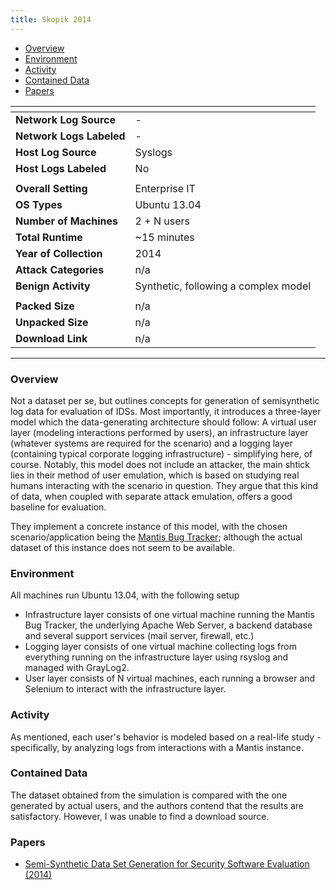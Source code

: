 ```yaml
---
title: Skopik 2014
---
```


- [Overview](#overview)
- [Environment](#environment)
- [Activity](#activity)
- [Contained Data](#contained-data)
- [Papers](#papers)

| <!-- -->                 | <!-- -->                             |
|--------------------------|--------------------------------------|
| **Network Log Source**   | -                                    |
| **Network Logs Labeled** | -                                    |
| **Host Log Source**      | Syslogs                              |
| **Host Logs Labeled**    | No                                   |
|                          |                                      |
| **Overall Setting**      | Enterprise IT                        |
| **OS Types**             | Ubuntu 13.04                         |
| **Number of Machines**   | 2 + N users                          |
| **Total Runtime**        | ~15 minutes                          |
| **Year of Collection**   | 2014                                 |
| **Attack Categories**    | n/a                                  |
| **Benign Activity**      | Synthetic, following a complex model |
|                          |                                      |
| **Packed Size**          | n/a                                  |
| **Unpacked Size**        | n/a                                  |
| **Download Link**        | n/a                                  |

***

### Overview

Not a dataset per se, but outlines concepts for generation of semisynthetic log data for evaluation of IDSs.
Most importantly, it introduces a three-layer model which the data-generating architecture should follow:
A virtual user layer (modeling interactions performed by users), an infrastructure layer (whatever systems are required
for the scenario) and a logging layer (containing typical corporate logging infrastructure) - simplifying here, of
course.
Notably, this model does not include an attacker, the main shtick lies in their method of user emulation, which is based
on studying real humans interacting with the scenario in question.
They argue that this kind of data, when coupled with separate attack emulation, offers a good baseline for evaluation.

They implement a concrete instance of this model, with the chosen scenario/application being
the [Mantis Bug Tracker](https://www.mantisbt.org/);
although the actual dataset of this instance does not seem to be available.

### Environment

All machines run Ubuntu 13.04, with the following setup

- Infrastructure layer consists of one virtual machine running the Mantis Bug Tracker, the underlying Apache Web Server,
  a backend database and several support services (mail server, firewall, etc.)
- Logging layer consists of one virtual machine collecting logs from everything running on the infrastructure layer
  using rsyslog and managed with GrayLog2.
- User layer consists of N virtual machines, each running a browser and Selenium to interact with the infrastructure
  layer.

### Activity

As mentioned, each user's behavior is modeled based on a real-life study - specifically, by analyzing logs from
interactions with a Mantis instance.

### Contained Data

The dataset obtained from the simulation is compared with the one generated by actual users, and the authors contend
that the results are satisfactory.
However, I was unable to find a download source.

### Papers

- [Semi-Synthetic Data Set Generation for Security Software Evaluation (2014)](https://doi.org/10.1109/pst.2014.6890935)